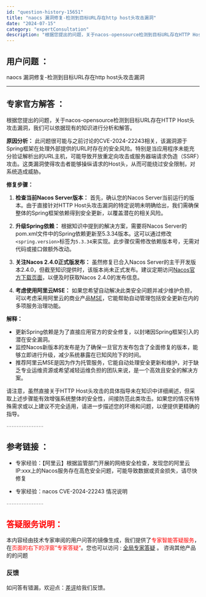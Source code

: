 ```yaml
---
id: "question-history-15651"
title: "naocs 漏洞修复-检测到目标URL存在http host头攻击漏洞"
date: "2024-07-15"
category: "expertConsultation"
description: "根据您提出的问题，关于nacos-opensource检测到目标URL存在HTTP Host头攻击漏洞，我们可以依据现有的知识进行分析和解答。**原因分析：**此问题很可能与之前讨论的CVE-2024-22243相关，该漏洞源于Spring框架在处理外部提供的URL时存在的安全风险。特别是当应用程序"
---
```


## 用户问题 ： 
 naocs 漏洞修复-检测到目标URL存在http host头攻击漏洞  

---------------
## 专家官方解答 ：

根据您提出的问题，关于nacos-opensource检测到目标URL存在HTTP Host头攻击漏洞，我们可以依据现有的知识进行分析和解答。

**原因分析：**
此问题很可能与之前讨论的CVE-2024-22243相关，该漏洞源于Spring框架在处理外部提供的URL时存在的安全风险。特别是当应用程序未能充分验证解析出的URL主机，可能导致开放重定向攻击或服务器端请求伪造（SSRF）攻击。这类漏洞使得攻击者能够操纵请求的Host头，从而可能绕过安全限制，对系统造成威胁。

**修复步骤：**
1. **检查当前Nacos Server版本：** 首先，确认您的Nacos Server当前运行的版本。由于直接针对HTTP Host头攻击漏洞的特定说明未明确给出，我们需确保整体的Spring框架依赖得到安全更新，以覆盖潜在的相关风险。

2. **升级Spring依赖：** 根据知识中提到的解决方案，需要将Nacos Server的pom.xml文件中的Spring依赖更新至5.3.34版本。这可以通过修改`<spring.version>`标签为`5.3.34`来实现。此步骤仅需修改依赖版本号，无需对代码或接口做额外改动。

3. **关注Nacos 2.4.0正式版发布：** 虽然修复已合入Nacos Server的主干开发版本2.4.0，但截至知识提供时，该版本尚未正式发布。建议定期访问[Nacos官方下载页面](https://nacos.io/download/nacos-server/)，以便及时获取Nacos 2.4.0的发布信息。

4. **考虑使用阿里云MSE：** 如果您希望自动解决此类安全问题并减少维护负担，可以考虑采用阿里云的商业产品[MSE](https://nacos.io/cloud/?from=wuyi)，它能帮助自动管理包括安全更新在内的多项服务治理功能。

**解释：**
- 更新Spring依赖是为了直接应用官方的安全修复，以封堵因Spring框架引入的潜在安全漏洞。
- 监控Nacos新版本的发布是为了确保一旦官方发布包含了全面修复的版本，能够立即进行升级，减少系统暴露在已知风险下的时间。
- 推荐阿里云MSE是因为作为托管服务，它能自动处理安全更新和维护，对于缺乏专业运维资源或希望减轻运维负担的团队来说，是一个高效且安全的解决方案。

请注意，虽然直接关于HTTP Host头攻击的具体指导未在知识中详细阐述，但采取上述步骤能有效增强系统整体的安全性，间接防范此类攻击。如果您的情况有特殊需求或以上建议不完全适用，请进一步描述您的环境和问题，以便提供更精确的指导。


<font color="#949494">---------------</font> 


## 参考链接 ：

* 专家经验：【阿里云】根据监管部门开展的网络安全检查，发现您的阿里云IP:xxx上的Nacos服务存在高危安全问题，可能导致数据或资金损失，请尽快修复 
 
 * 专家经验：nacos CVE-2024-22243 情况说明 


 <font color="#949494">---------------</font> 
 


## <font color="#FF0000">答疑服务说明：</font> 

本内容经由技术专家审阅的用户问答的镜像生成，我们提供了<font color="#FF0000">专家智能答疑服务</font>，在<font color="#FF0000">页面的右下的浮窗”专家答疑“</font>。您也可以访问 : [全局专家答疑](https://answer.opensource.alibaba.com/docs/intro) 。 咨询其他产品的的问题

### 反馈
如问答有错漏，欢迎点：[差评](https://ai.nacos.io/user/feedbackByEnhancerGradePOJOID?enhancerGradePOJOId=16235)给我们反馈。
